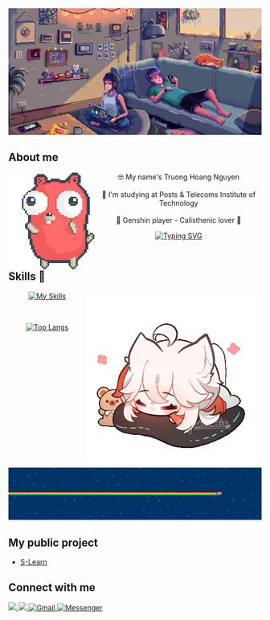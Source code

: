 <div align="center">
  <img src="https://github.com/Jaxx1911/Jaxx1911/blob/main/de17cs0-7d15ba15-8add-45c6-aa56-e6ad024b976b.gif"/>
</div>  

## About me
  
  <img align="left" src="https://github.com/Jaxx1911/Jaxx1911/blob/main/party-gopher.gif" />
  <div align="left">
  <p align="center">🤓 My name's Truong Hoang Nguyen  <br><br>  🏫 I'm studying at Posts & Telecoms Institute of Technology<br><br>  💝 Genshin player - Calisthenic lover 💝
      
 
  <div align="center">
    
  [![Typing SVG](https://readme-typing-svg.demolab.com/?lines=I+want+to+be+a+backend+developer;I+want+to+be+a+golang+developer)](https://github.com/Jaxx1911)
  </div>
  </p>
  </div>
  

</br>

## Skills 📖
<img align="right" src="https://github.com/Jaxx1911/Jaxx1911/blob/main/292f0f5c-d931-42ea-809c-0a79c1da9457_kazuha-bun-sample.gif" />
<div align="center">

[![My Skills](https://skillicons.dev/icons?i=html,css,cpp,c,cs,mysql,golang,redis&perline=4)]()

</br>


[![Top Langs](https://github-readme-stats.vercel.app/api/top-langs/?username=Jaxx1911&show_icons=true&locale=en&layout=compact&line_height=20&title_color=D0D0FB&icon_color=2234AE&text_color=FFFFFF&bg_color=0,000000,130F40)](https://github.com/Jaxx1911/github-readme-stats)

</div>
<img src="https://github.com/Jaxx1911/Jaxx1911/blob/main/Geysv.png" alt="THN"/>


## My public project

- [S-Learn](https://play.google.com/store/apps/details?id=com.noxinfinity.luyenthiptit)
  

## Connect with me  
  
<a href="https://www.facebook.com/truonghoang.nguyen.71619" target="_blank">
<img src="https://img.shields.io/badge/facebook-%232E87FB.svg?&style=for-the-badge&logo=facebook&logoColor=white alt=facebook style="margin-bottom: 5px;" />
</a>
<a href="https://github.com/Jaxx1911" target="_blank">
<img src="https://img.shields.io/badge/github-%2324292e.svg?&style=for-the-badge&logo=github&logoColor=white alt=github style="margin-bottom: 5px;" />
</a>
<a href="mailto:truonghoangnguyen1911@gmail.com">
<img src="https://img.shields.io/badge/Gmail-D14836?style=for-the-badge&logo=gmail&logoColor=white" alt="Gmail"/>
</a>
<a href="https://m.me/truonghoang.nguyen.71619">
<img src="https://img.shields.io/badge/Messenger-00B2FF?style=for-the-badge&logo=messenger&logoColor=white" alt="Messenger"/>
</a>


